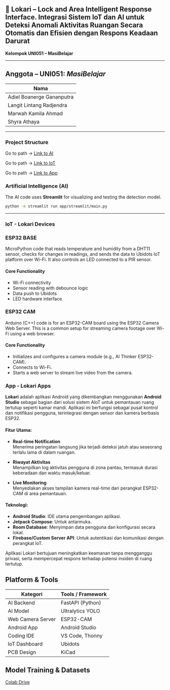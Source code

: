 
## 🚨 Lokari – Lock and Area Intelligent Response Interface. Integrasi Sistem IoT dan AI untuk Deteksi Anomali Aktivitas Ruangan Secara Otomatis dan Efisien dengan Respons Keadaan Darurat
**Kelompok UNI051 – MasiBelajar**

---
## Anggota – UNI051: *MasiBelajar*

| Nama                      |
|---------------------------|
| Adiel Boanerge Gananputra |
| Langit Lintang Radjendra  |
| Marwah Kamila Ahmad       |
| Shyra Athaya              |
---

### Project Structure

Go to path -> [Link to AI](https://github.com/ergegananputra/UNI051_SIC_MasiBelajar-AiIoT/tree/main/UNI051_SIC_MasiBelajar-AI)

Go to path -> [Link to IoT](https://github.com/ergegananputra/UNI051_SIC_MasiBelajar-AiIoT/tree/main/UNI051_SIC_MasiBelajar-IoT)

Go to path -> [Link to App](https://github.com/ergegananputra/UNI051_SIC_MasiBelajar-AiIoT/tree/main/UNI051_SIC_MasiBelajar-App)

### Artificial Intelligence (AI)

The AI code uses **Streamlit** for visualizing and testing the detection model.

```bash
python -m streamlit run app/streamlit/main.py
```

---

### IoT - Lokari Devices

### ESP32 BASE
MicroPython code that reads temperature and humidity from a DHT11 sensor, checks for changes in readings, and sends the data to Ubidots IoT platform over Wi-Fi. It also controls an LED connected to a PIR sensor.
#### Core Functionality
- Wi-Fi connectivity
- Sensor reading with debounce logic
- Data push to Ubidots
- LED hardware interface

### ESP32 CAM
Arduino (C++) code is for an ESP32-CAM board using the ESP32 Camera Web Server. This is a common setup for streaming camera footage over Wi-Fi using a web browser.
#### Core Functionality
- Initializes and configures a camera module (e.g., AI Thinker ESP32-CAM).
- Connects to Wi-Fi.
- Starts a web server to stream live video from the camera.

### App - Lokari Apps

**Lokari** adalah aplikasi Android yang dikembangkan menggunakan **Android Studio** sebagai bagian dari solusi sistem AIoT untuk pemantauan ruang tertutup seperti kamar mandi. Aplikasi ini berfungsi sebagai pusat kontrol dan notifikasi pengguna, terintegrasi dengan sensor dan kamera berbasis ESP32.

#### Fitur Utama:
- **Real-time Notification**  
  Menerima peringatan langsung jika terjadi deteksi jatuh atau seseorang terlalu lama di dalam ruangan.

- **Riwayat Aktivitas**  
  Menampilkan log aktivitas pengguna di zona pantau, termasuk durasi keberadaan dan waktu masuk/keluar.

- **Live Monitoring**  
  Menyediakan akses tampilan kamera real-time dari perangkat ESP32-CAM di area pemantauan.
  
#### Teknologi:
- **Android Studio**: IDE utama pengembangan aplikasi.
- **Jetpack Compose**: Untuk antarmuka.
- **Room Database**: Menyimpan data pengguna dan konfigurasi secara lokal.
- **Firebase/Custom Server API**: Untuk autentikasi dan komunikasi dengan perangkat IoT.

Aplikasi Lokari bertujuan meningkatkan keamanan tanpa mengganggu privasi, serta mempercepat respons terhadap potensi insiden di ruang tertutup.

## Platform & Tools

| Kategori          | Tools / Framework                     |
|-------------------|----------------------------------------|
| AI Backend        | FastAPI (Python)                      |
| AI Model          | Ultralytics YOLO                      |
| Web Camera Server | ESP32-CAM                             |
| Android App       | Android Studio                        |
| Coding IDE        | VS Code, Thonny                       |
| IoT Dashboard     | Ubidots                               |
| PCB Design        | KiCad                                 |

## Model Training & Datasets
[Colab Drive](https://drive.google.com/drive/folders/188knjnuUuJlGTHGljKWBZJ4pL2P6Ahlg?usp=sharing)

